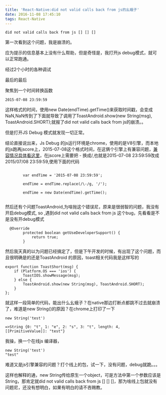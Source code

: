 ```yaml
---
title: 'React-Native:did not valid calls back from js的幺蛾子'
date: 2016-11-08 17:45:10
tags: React-Native
---
```


	did not valid calls back from js [] [] []

第一次看到这个问题，我是崩溃的。

应为提示的信息基本上没有什么帮助，但是奇怪是，我打开js debug模式，就可以正常跑通。

经过2个小时的各种调试


最后的最后

聚焦到一个时间转换函数

	2015-07-08 23:59:59

这样格式的时间，使用new Date(endTime).getTime()来获取时间戳，会变成NaN,NaN传到了下面就导致了调用了ToastAndroid.show(new String(msg), ToastAndroid.SHORT);就报了did not valid calls back from js的崩溃。。

但是打开JS Debug 模式就发现一切正常。

结论直接说出来，Js Debug 的js运行环境是chrome，使用的是V8引擎，而本地的js跑再jscore上，2015-07-08这个格式时间，在这俩个引擎上有兼容问题，[兼容情况具体看这里](http://dygraphs.com/date-formats.html)，在jscore上需要把 - 换成/,也就是2015-07-08 23:59:59改成2015/07/08 23:59:59,使用下面的代码

```

        var endTime = '2015-07-08 23:59:59';

        endTime = endTime.replace(/\-/g, '/');

        endTime = new Date(endTime).getTime();
                    
```
然后还有个问题ToastAndroid,为啥抛这个错误尼，原来是很弱智的问题，我没有开启debug模式,
so ,遇到did not valid calls back from js 这个bug，先看看是不是没有开debug模式

```
  @Override
        protected boolean getUseDeveloperSupport() {
            return true;
        }
```

然后我天真的以为问题已经搞定了，但是下午开发的时候，有出现了这个问题，而且很明确是的还是ToastAndroid 的原因，toast相关代码我是这样写的

```
export function ToastShort(msg) {
    if (Platform.OS === 'ios') {
        ToastIOS.showMessage(msg);
    } else {
        ToastAndroid.show(new String(msg), ToastAndroid.SHORT);
    }
};
```
就这样一段简单的代码，能出什么幺蛾子？在native那边打断点都跳不过去就崩溃了，难道是new String()的原因？在chrome上打印了一下

```
new String('test')

=>String {0: "t", 1: "e", 2: "s", 3: "t", length: 4, [[PrimitiveValue]]: "test"}
```

我操，换一个在线js 编译器，

```
new String('test')
"test"
```

难道又是js引擎兼容的问题？打个线上的包，试一下，没有问题，debug就跪。。。

这样也解释的通，new String传给原生一个object，可是方法中第一个参数应该是String，那肯定就did not valid calls back from js [] [] []，那为啥线上包就没有问题尼，还没有想明白，如果有明白的请不吝赐教。
